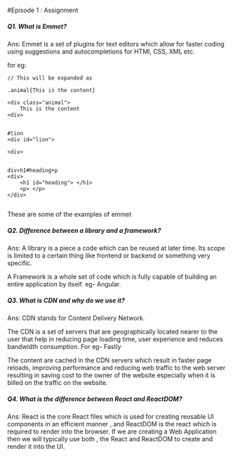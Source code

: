 #Episode 1 : Assignment

##### Q1. What is Emmet?

Ans: Emmet is a set of plugins for text editors which allow for faster coding using suggestions and autocompletions for HTMl, CSS, XML etc.

for eg:

```
// This will be expanded as

.animal{This is the content}

<div class="animal">
    This is the content
<div>


#lion
<div id="lion">

<div>


div>h1#heading+p
<div>
    <h1 id="heading"> </h1>
    <p> </p>
</div>


```
These are some of the examples of emmet


##### Q2. Difference between a library and a framework?

Ans: A library is a piece a code which can be reused at later time. Its scope is limited to a certain thing like frontend or backend or something very specific.

A Framework is a whole set of code which is fully capable of building an entire application by itself.
eg- Angular. 

##### Q3. What is CDN and why do we use it?
Ans: CDN stands for Content Delivery Network.

The CDN is a set of servers that are geographically located nearer to the user that help in reducing page loading time, user experience and reduces bandwidth consumption. For eg- Fastly

The content are cached in the CDN servers which result in faster page reloads, improving performance and reducing web traffic to the web server resulting in saving cost to the owner of the website especially when it is billed on the traffic on the website.


##### Q4. What is the difference between React and ReactDOM?
Ans: React is the core React files which is used for creating reusable UI components in an efficient manner , and ReactDOM is the react which is required to render into the browser. 
If we are creating a Web Application then we will typically use both , the React and ReactDOM to create and render it into the UI.
